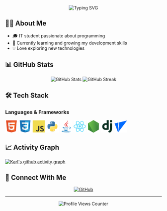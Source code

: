 <div align="center">
  <img src="https://readme-typing-svg.demolab.com?font=Fira+Code&pause=1000&color=00FF00&center=true&vCenter=true&width=435&lines=Hi+there%2C+I'm+Karl!+👋;IT+Student+%7C+Developer;Trying+to+be+better+at+Programming" alt="Typing SVG" />
</div>

## 👨‍💻 About Me

- 🎓 IT student passionate about programming
- 🌱 Currently learning and growing my development skills
- 💡 Love exploring new technologies

## 📊 GitHub Stats

<div align="center">
  <img src="https://github-readme-stats.vercel.app/api?username=karl2522&show_icons=true&theme=radical" alt="GitHub Stats" />
  <img src="https://github-readme-streak-stats.herokuapp.com/?user=karl2522&theme=radical" alt="GitHub Streak" />

</div>

## 🛠️ Tech Stack

### Languages & Frameworks
<img src="https://raw.githubusercontent.com/devicons/devicon/master/icons/html5/html5-original.svg" alt="HTML5" width="40" height="40"/>
<img src="https://raw.githubusercontent.com/devicons/devicon/master/icons/css3/css3-original.svg" alt="CSS3" width="40" height="40"/>
<img src="https://raw.githubusercontent.com/devicons/devicon/master/icons/javascript/javascript-original.svg" alt="JavaScript" width="40" height="40"/>
<img src="https://raw.githubusercontent.com/devicons/devicon/master/icons/python/python-original.svg" alt="Python" width="40" height="40"/>
<img src="https://raw.githubusercontent.com/devicons/devicon/master/icons/java/java-original.svg" alt="Java" width="40" height="40"/>
<img src="https://raw.githubusercontent.com/devicons/devicon/master/icons/react/react-original.svg" alt="React" width="40" height="40"/>
<img src="https://raw.githubusercontent.com/devicons/devicon/master/icons/nodejs/nodejs-original.svg" alt="Node.js" width="40" height="40"/>
<img src="https://raw.githubusercontent.com/devicons/devicon/master/icons/django/django-plain.svg" alt="Django" width="40" height="40"/>
<img src="https://raw.githubusercontent.com/devicons/devicon/master/icons/vite/vite-original.svg" alt="Vite" width="40" height="40"/>



## 📈 Activity Graph
[![Karl's github activity graph](https://github-readme-activity-graph.vercel.app/graph?username=karl2522&theme=react-dark)](https://github.com/ashutosh00710/github-readme-activity-graph)

## 🤝 Connect With Me
<div align="center">
  <a href="https://github.com/karl2522">
    <img src="https://img.shields.io/badge/GitHub-100000?style=for-the-badge&logo=github&logoColor=white" alt="GitHub" />
  </a>
  <!-- Add other social media badges as needed -->
</div>

---
<div align="center">
  <img src="https://komarev.com/ghpvc/?username=kar12522&color=blueviolet&style=flat-square&label=Profile+Views" alt="Profile Views Counter" />
</div>
